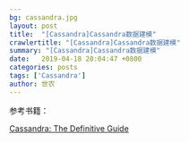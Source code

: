 ```yaml
---
bg: cassandra.jpg
layout: post
title:  "[Cassandra]Cassandra数据建模"
crawlertitle: "[Cassandra]Cassandra数据建模"
summary: "[Cassandra]Cassandra数据建模"
date:   2019-04-18 20:04:47 +0800
categories: posts
tags: ['Cassandra']
author: 世农
---
```



参考书籍：

[Cassandra: The Definitive Guide](http://libgen.io/book/index.php?md5=675AF95EE9D4E26AF11468F283EC408B "Cassandra: The Definitive Guide")